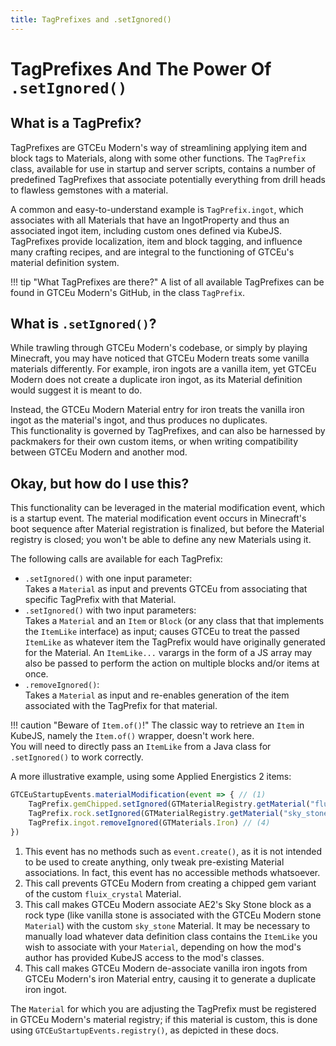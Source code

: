 ```yaml
---
title: TagPrefixes and .setIgnored()
---
```



# TagPrefixes And The Power Of `.setIgnored()`

## What is a TagPrefix?

TagPrefixes are GTCEu Modern's way of streamlining applying item and block tags to Materials, along with some other
functions. The `TagPrefix` class, available for use in startup and server scripts, contains a number of predefined
TagPrefixes that associate potentially everything from drill heads to flawless gemstones with a material.

A common and easy-to-understand example is `TagPrefix.ingot`, which associates with all Materials that have an
IngotProperty and thus an associated ingot item, including custom ones defined via KubeJS.  
TagPrefixes provide localization, item and block tagging, and influence many crafting recipes, and are integral to the
functioning of GTCEu's material definition system.

!!! tip "What TagPrefixes are there?"
    A list of all available TagPrefixes can be found in GTCEu Modern's GitHub, in the class `TagPrefix`.


## What is `.setIgnored()`?

While trawling through GTCEu Modern's codebase, or simply by playing Minecraft, you may have noticed that GTCEu Modern
treats some vanilla materials differently. For example, iron ingots are a vanilla item, yet GTCEu Modern does not create
a duplicate iron ingot, as its Material definition would suggest it is meant to do.

Instead, the GTCEu Modern Material entry for iron treats the vanilla iron ingot as the material's ingot, and thus
produces no duplicates.  
This functionality is governed by TagPrefixes, and can also be harnessed by packmakers for their own custom items, or
when writing compatibility between GTCEu Modern and another mod.


## Okay, but how do I use this?

This functionality can be leveraged in the material modification event, which is a startup event.
The material modification event occurs in Minecraft's boot sequence after Material registration is finalized, but before
the Material registry is closed; you won't be able to define any new Materials using it.

The following calls are available for each TagPrefix:

- `.setIgnored()` with one input parameter:  
  Takes a `Material` as input and prevents GTCEu from associating that specific TagPrefix with that Material.
- `.setIgnored()` with two input parameters:  
  Takes a `Material` and an `Item` or `Block` (or any class that that implements the `ItemLike` interface) as input;
  causes GTCEu to treat the passed `ItemLike` as whatever item the TagPrefix would have originally generated for the 
  Material. An `ItemLike...` varargs in the form of a JS array may also be passed to perform the action on multiple
  blocks and/or items at once.
- `.removeIgnored()`:  
  Takes a `Material` as input and re-enables generation of the item associated with the TagPrefix for that material.

!!! caution "Beware of `Item.of()`!"
    The classic way to retrieve an `Item` in KubeJS, namely the `Item.of()` wrapper, doesn't work here.  
    You will need to directly pass an `ItemLike` from a Java class for `.setIgnored()` to work correctly.

A more illustrative example, using some Applied Energistics 2 items:

  ```js title="setignored_usage_example.js"
  GTCEuStartupEvents.materialModification(event => { // (1)
      TagPrefix.gemChipped.setIgnored(GTMaterialRegistry.getMaterial("fluix_crystal")) // (2)
      TagPrefix.rock.setIgnored(GTMaterialRegistry.getMaterial("sky_stone"), AEBlocks.SKY_STONE_BLOCK) // (3)
      TagPrefix.ingot.removeIgnored(GTMaterials.Iron) // (4)
  })
  ```

1. This event has no methods such as `event.create()`, as it is not intended to be used to create anything, only tweak
   pre-existing Material associations. In fact, this event has no accessible methods whatsoever.
2. This call prevents GTCEu Modern from creating a chipped gem variant of the custom `fluix_crystal` Material.
3. This call makes GTCEu Modern associate AE2's Sky Stone block as a rock type (like vanilla stone is associated with
   the GTCEu Modern stone `Material`) with the custom `sky_stone` Material. It may be necessary to manually load
   whatever data definition class contains the `ItemLike` you wish to associate with your `Material`, depending on how
   the mod's author has provided KubeJS access to the mod's classes.
4. This call makes GTCEu Modern de-associate vanilla iron ingots from GTCEu Modern's iron Material entry, causing it to
   generate a duplicate iron ingot.

The `Material` for which you are adjusting the TagPrefix must be registered in GTCEu Modern's material registry; if this
material is custom, this is done using `GTCEuStartupEvents.registry()`, as depicted in these docs.

